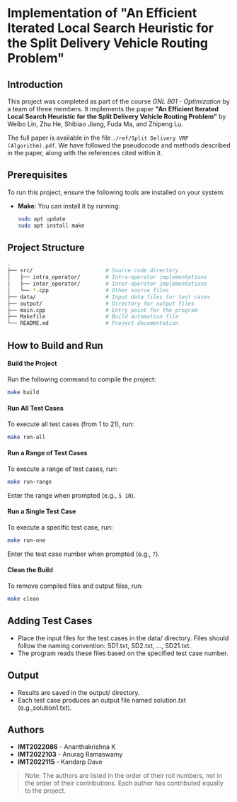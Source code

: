 # Implementation of "An Efficient Iterated Local Search Heuristic for the Split Delivery Vehicle Routing Problem"

## Introduction

This project was completed as part of the course *GNL 801 - Optimization* by a team of three members. It implements the paper **"An Efficient Iterated Local Search Heuristic for the Split Delivery Vehicle Routing Problem"** by Weibo Lin, Zhu He, Shibiao Jiang, Fuda Ma, and Zhipeng Lu.  

The full paper is available in the file `./ref/Split Delivery VRP (Algorithm).pdf`. We have followed the pseudocode and methods described in the paper, along with the references cited within it.



## Prerequisites
To run this project, ensure the following tools are installed on your system:

- **Make**: You can install it by running:
  ```bash
  sudo apt update
  sudo apt install make

## Project Structure

```bash
.
├── src/                       # Source code directory
│   ├── intra_operator/        # Intra-operator implementations
│   ├── inter_operator/        # Inter-operator implementations
│   └── *.cpp                  # Other source files
├── data/                      # Input data files for test cases
├── output/                    # Directory for output files
├── main.cpp                   # Entry point for the program
├── Makefile                   # Build automation file
└── README.md                  # Project documentation
```


## How to Build and Run

#### Build the Project
Run the following command to compile the project:
```bash
make build
```

#### Run All Test Cases
To execute all test cases (from 1 to 21), run:
```bash
make run-all
```

#### Run a Range of Test Cases
To execute a range of test cases, run:
```bash
make run-range
```

Enter the range when prompted (e.g., ```5 10```).
#### Run a Single Test Case
To execute a specific test case, run:
```bash
make run-one
```

Enter the test case number when prompted (e.g., ```7```).
#### Clean the Build
To remove compiled files and output files, run:
```bash
make clean
```


## Adding Test Cases
- Place the input files for the test cases in the data/ directory. Files should follow the naming convention: SD1.txt, SD2.txt, ..., SD21.txt.
- The program reads these files based on the specified test case number.


## Output
- Results are saved in the output/ directory.
- Each test case produces an output file named solution<number>.txt (e.g.,solution1.txt).


## Authors

- **IMT2022086** - Ananthakrishna K  
- **IMT2022103** - Anurag Ramaswamy  
- **IMT2022115** - Kandarp Dave  

> Note: The authors are listed in the order of their roll numbers, not in the order of their contributions. Each author has contributed equally to the project.



